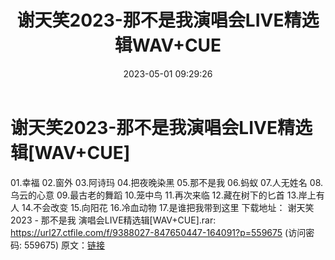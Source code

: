 ﻿---
title: 谢天笑2023-那不是我演唱会LIVE精选辑WAV+CUE
date: 2023-05-01 09:29:26
categories: WAV车载音乐、镜像
tags: 华语中文
---
# 谢天笑2023-那不是我演唱会LIVE精选辑[WAV+CUE]

01.幸福
02.窗外
03.阿诗玛
04.把夜晚染黑
05.那不是我
06.蚂蚁
07.人无姓名
08.乌云的心意
09.最古老的舞蹈
10.笼中鸟
11.再次来临
12.藏在树下的匕首
13.岸上有人
14.不会改变
15.向阳花
16.冷血动物
17.是谁把我带到这里
下载地址：
谢天笑2023 - 那不是我 演唱会LIVE精选辑[WAV+CUE].rar: https://url27.ctfile.com/f/9388027-847650447-164091?p=559675
(访问密码: 559675)
原文：[链接](https://blog.sina.com.cn/s/blog_1647c7e76010311op.html)